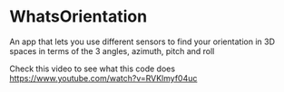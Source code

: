 # WhatsOrientation
An app that lets you use different sensors to find your orientation in 3D spaces in terms of the 3 angles, azimuth, pitch and roll

Check this video to see what this code does
https://www.youtube.com/watch?v=RVKlmyf04uc

